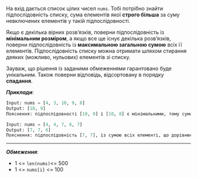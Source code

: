 На вхід дається список цілих чисел `nums`. Тобі потрібно знайти підпослідовність списку, сума елементів якої **строго більша** за суму невключених елементів у такій підпослідовності.

Якщо є декілька вірних розв’язків, поверни підпослідовність із **мінімальним розміром**, а якщо все ще існує декілька розв’язків, поверни підпослідовність із **максимальною загальною сумою** всіх її елементів. Підпослідовність списку можна отримати шляхом стирання деяких (можливо, нульових) елементів зі списку.

Зауваж, що рішення із заданими обмеженнями гарантовано буде унікальним. Також поверни відповідь, відсортовану в порядку **спадання**.

**_Приклади_**:
```python
Input: nums = [4, 3, 10, 9, 8]
Output: [10, 9] 
Пояснення: підпослідовності [10, 9] і [10, 8] є мінімальними, тому сума їх елементів строго більша за суму невключених елементів. Проте підпослідовність [10, 9] має максимальну сумарну суму своїх елементів. 

Input: nums = [4, 4, 7, 6, 7]
Output: [7, 7, 6] 
Пояснення: підпослідовність [7, 7], із сумою всіх елементі, що дорівнює 14, не є строго більшою за суму невключених елементів (14 = 4 + 4 + 6). В такому випадку підпослідовність [7, 6, 7] є мінімальною, що задовольняє умови. Зверни увагу, що підпослідовність має повертатися в порядку спадання. 
```
---
**_Обмеження_**:
-  1 <= `len(nums)`<= 500
- 1 <= `nums[i]` <= 100